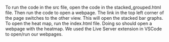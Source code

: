 To run the code in the src file, open the code in the stacked_grouped.html file.  Then run the code to open a webpage.  The link in the top left corner of the page switches to the other view.  This will open the stacked bar graphs.  To open the heat map, run the index.html file.  Doing so should open a webpage with the heatmap.  We used the Live Server extension in VSCode to open/run our webpages.
